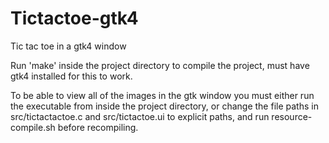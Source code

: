 # Tictactoe-gtk4
Tic tac toe in a gtk4 window

Run 'make' inside the project directory to compile the project, must have gtk4 installed for this to work.

To be able to view all of the images in the gtk window you must either run the executable from inside the project directory,
or change the file paths in src/tictactactoe.c and src/tictactoe.ui to explicit paths, and run resource-compile.sh before recompiling.


